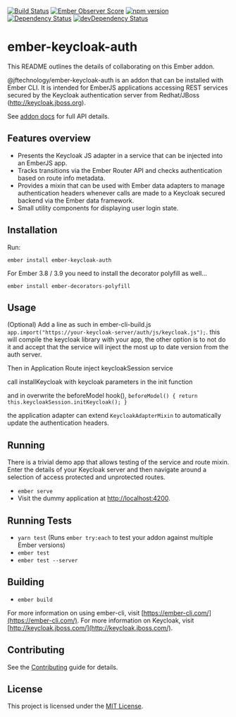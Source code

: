 [![Build Status](https://travis-ci.org/JFTechnology/ember-keycloak-auth.svg)](https://travis-ci.org/JFTechnology/ember-keycloak-auth)
[![Ember Observer Score](https://emberobserver.com/badges/-jftechnology-ember-keycloak-auth.svg)](https://emberobserver.com/addons/@jftechnology/ember-keycloak-auth)
[![npm version](https://badge.fury.io/js/%40jftechnology%2Fember-keycloak-auth.svg)](https://badge.fury.io/js/%40jftechnology%2Fember-keycloak-auth)
[![Dependency Status](https://david-dm.org/JFTechnology/ember-keycloak-auth.svg)](https://david-dm.org/JFTechnology/ember-keycloak-auth)
[![devDependency Status](https://david-dm.org/JFTechnology/ember-keycloak-auth/dev-status.svg)](https://david-dm.org/JFTechnology/ember-keycloak-auth#info=devDependencies)

ember-keycloak-auth
==============================================================================

This README outlines the details of collaborating on this Ember addon.

@jftechnology/ember-keycloak-auth is an addon that can be installed with Ember CLI. It is intended for EmberJS applications accessing 
REST services secured by the Keycloak authentication server from Redhat/JBoss (http://keycloak.jboss.org). 

See [addon docs](https://jftechnology.github.io/ember-keycloak-auth) for full API details.


## Features overview

 * Presents the Keycloak JS adapter in a service that can be injected into an EmberJS app.
 * Tracks transitions via the Ember Router API and checks authentication based on route info metadata.
 * Provides a mixin that can be used with Ember data adapters to manage authentication headers whenever calls 
 are made to a Keycloak secured backend via the Ember data framework.
 * Small utility components for displaying user login state.


Installation
------------------------------------------------------------------------------

Run:

```
ember install ember-keycloak-auth
```

For Ember 3.8 / 3.9 you need to install the decorator polyfill as well...

```
ember install ember-decorators-polyfill
```


Usage
------------------------------------------------------------------------------


(Optional) Add a line as such in ember-cli-build.js 
`app.import("https://your-keycloak-server/auth/js/keycloak.js");`.
this will compile the keycloak library with your app, 
the other option is to not do it and accept that the service will inject the most up to date version from the auth server.


Then in Application Route 
  inject keycloakSession service

call installKeycloak with keycloak parameters in the init function

and in overwrite the beforeModel hook(),
  `beforeModel() {
       return this.keycloakSession.initKeycloak();
   }`

the application adapter can extend `KeycloakAdapterMixin`
to automatically update the authentication headers.



## Running

There is a trivial demo app that allows testing of the service and route mixin. Enter the details of your Keycloak server 
and then navigate around a selection of access protected and unprotected routes.

* `ember serve`
* Visit the dummy application at [http://localhost:4200](http://localhost:4200).

## Running Tests

* `yarn test` (Runs `ember try:each` to test your addon against multiple Ember versions)
* `ember test`
* `ember test --server`

## Building

* `ember build`

For more information on using ember-cli, visit [https://ember-cli.com/](https://ember-cli.com/).
For more information on Keycloak, visit [http://keycloak.jboss.com/](http://keycloak.jboss.com/).

Contributing
------------------------------------------------------------------------------

See the [Contributing](CONTRIBUTING.md) guide for details.


License
------------------------------------------------------------------------------

This project is licensed under the [MIT License](LICENSE.md).
